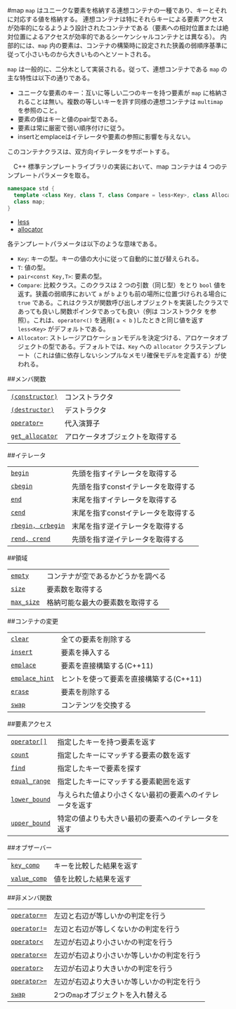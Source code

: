 #map
`map` はユニークな要素を格納する連想コンテナの一種であり、キーとそれに対応する値を格納する。 
連想コンテナは特にそれらキーによる要素アクセスが効率的になるようよう設計されたコンテナである（要素への相対位置または絶対位置によるアクセスが効率的であるシーケンシャルコンテナとは異なる）。 
内部的には、`map` 内の要素は、コンテナの構築時に設定された狭義の弱順序基準に従って小さいものから大きいものへとソートされる。 

`map` は一般的に、二分木として実装される。従って、連想コンテナである `map` の主な特性は以下の通りである。

- ユニークな要素のキー：互いに等しい二つのキーを持つ要素が `map` に格納されることは無い。複数の等しいキーを許す同様の連想コンテナは `multimap` を参照のこと。
- 要素の値はキーと値のpair型である。
- 要素は常に厳密で弱い順序付けに従う。
- insertとemplaceはイテレータや要素の参照に影響を与えない。

このコンテナクラスは、双方向イテレータをサポートする。

　C++ 標準テンプレートライブラリの実装において、map コンテナは 4 つのテンプレートパラメータを取る。

```cpp
namespace std {
  template <class Key, class T, class Compare = less<Key>, class Allocator = allocator<pair<const Key, T> > >
  class map;
}
```

* [less](./functional/comparisons.md)
* [allocator](./memory/allocator.md)


各テンプレートパラメータは以下のような意味である。

- `Key`: キーの型。キーの値の大小に従って自動的に並び替えられる。
- `T`: 値の型。
- `pair<const Key,T>`: 要素の型。
- `Compare`: 比較クラス。このクラスは 2 つの引数（同じ型）をとり `bool` 値を返す。狭義の弱順序において `a` が `b` よりも前の場所に位置づけられる場合に `true` である。これはクラスが関数呼び出しオブジェクトを実装したクラスであっても良いし関数ポインタであっても良い（例は コンストラクタ を参照）。これは、`operator<()` を適用( `a < b` )したときと同じ値を返す `less<Key>` がデフォルトである。
- `Allocator`: ストレージアロケーションモデルを決定づける、アロケータオブジェクトの型である。デフォルトでは、`Key` への `allocator` クラステンプレート（これは値に依存しないシンプルなメモリ確保モデルを定義する）が使われる。


##メンバ関数

| | |
|------------------------------------------------------------------------------------------------|--------------------------------------------------|
| [`(constructor)`](./map/map.md) | コンストラクタ |
| [`(destructor)`](./map/-map.md) | デストラクタ |
| [`operator=`](./map/op_assign.md) | 代入演算子 |
| [`get_allocator`](./map/get_allocator.md) | アロケータオブジェクトを取得する |

##イテレータ

| | |
|-------------------------------------------------------------------------------------------|--------------------------------------------------|
| [`begin`](./map/begin.md) | 先頭を指すイテレータを取得する |
| [`cbegin`](./map/cbegin.md) | 先頭を指すconstイテレータを取得する |
| [`end`](./map/end.md) | 末尾を指すイテレータを取得する |
| [`cend`](./map/cend.md) | 末尾を指すconstイテレータを取得する |
| [`rbegin, crbegin`](./map/rbegin.md) | 末尾を指す逆イテレータを取得する |
| [`rend, crend`](./map/rend.md) | 先頭を指す逆イテレータを取得する |

##領域

| | |
|--------------------------------------------------------------------------------------|-----------------------------------------------------|
| [`empty`](./map/empty.md) | コンテナが空であるかどうかを調べる |
| [`size`](./map/size.md) | 要素数を取得する |
| [`max_size`](./map/max_size.md) | 格納可能な最大の要素数を取得する |

##コンテナの変更

| | |
|----------------------------------------------------------------------------------------------|----------------------------------------------|
| [`clear`](./map/clear.md) | 全ての要素を削除する |
| [`insert`](./map/insert.md) | 要素を挿入する |
| [`emplace`](./map/emplace.md) | 要素を直接構築する(C++11) |
| [`emplace_hint`](./map/emplace_hint.md) | ヒントを使って要素を直接構築する(C++11) |
| [`erase`](./map/erase.md) | 要素を削除する |
| [`swap`](./map/swap.md) | コンテンツを交換する |

##要素アクセス

| | |
|--------------------------------------------------------------------------------------------|--------------------------------------------------------------------------------------|
| [`operator[]`](./map/op_at.md) | 指定したキーを持つ要素を返す |
| [`count`](./map/count.md) | 指定したキーにマッチする要素の数を返す |
| [`find`](./map/find.md) | 指定したキーで要素を探す |
| [`equal_range`](./map/equal_range.md) | 指定したキーにマッチする要素範囲を返す |
| [`lower_bound`](./map/lower_bound.md) | 与えられた値より小さくない最初の要素へのイテレータを返す |
| [`upper_bound`](./map/upper_bound.md) | 特定の値よりも大きい最初の要素へのイテレータを返す |

##オブザーバー

| | |
|------------------------------------------------------------------------------------------|--------------------------------------|
| [`key_comp`](./map/key_comp.md) | キーを比較した結果を返す |
| [`value_comp`](./map/value_comp.md) | 値を比較した結果を返す |


##非メンバ関数

| | |
|------------------------------------------------------------------------------------------------|-----------------------------------------------------------------|
| [`operator==`](./map/op_equal.md) | 左辺と右辺が等しいかの判定を行う |
| [`operator!=`](./map/op_not_equal.md) | 左辺と右辺が等しくないかの判定を行う |
| [`operator<`](./map/op_less_than.md) | 左辺が右辺より小さいかの判定を行う |
| [`operator<=`](./map/op_greater_equal.md) | 左辺が右辺より小さいか等しいかの判定を行う |
| [`operator>`](./map/op_greater_than.md) | 左辺が右辺より大きいかの判定を行う |
| [`operator>=`](./map/op_greater_equal.md) | 左辺が右辺より大きいか等しいかの判定を行う |
| [`swap`](./map/swap.md) | 2つの`map`オブジェクトを入れ替える |


